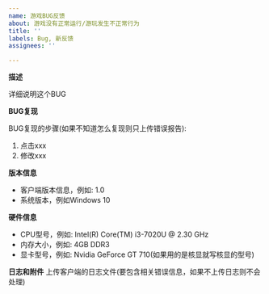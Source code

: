 ```yaml
---
name: 游戏BUG反馈
about: 游戏没有正常运行/游玩发生不正常行为
title: ''
labels: Bug, 新反馈
assignees: ''

---
```


**描述**

详细说明这个BUG

**BUG复现**

BUG复现的步骤(如果不知道怎么复现则只上传错误报告):
1. 点击xxx
2. 修改xxx

**版本信息**
 - 客户端版本信息，例如: 1.0
 - 系统版本，例如Windows 10

**硬件信息**
- CPU型号，例如: Intel(R) Core(TM) i3-7020U @ 2.30 GHz
- 内存大小，例如: 4GB DDR3
- 显卡型号，例如: Nvidia GeForce GT 710(如果用的是核显就写核显的型号)

**日志和附件**
上传客户端的日志文件(要包含相关错误信息，如果不上传日志则不会处理)

